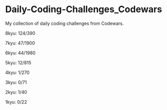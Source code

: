 # Daily-Coding-Challenges_Codewars

My collection of daily coding challenges from Codewars.

8kyu: 124/390

7kyu: 47/1900

6kyu: 44/1980

5kyu: 12/815

4kyu: 1/270

3kyu: 0/71

2kyu: 1/40

1kyu: 0/22

